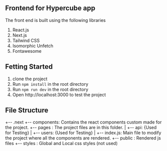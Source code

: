 ## Frontend for Hypercube app
The front end is built using the following libraries
1. React.js
2. Next.js
3. Tailwind CSS
4. Isomorphic Unfetch
5. Fontawesome

## Fetting Started

1. clone the project
2. Run `npm install` in the root directory
3. Run `npm run dev` in the root directory
4. Open http://localhost:3000 to test the project

## File Structure

+-- .next
+-- components: Contains the react components custom made for the project.
+-- pages : The project files are in this folder.
|   +-- api: {Used for Testing}
|   +-- users: {Used for Testing}
|   +-- index.js: Main file to modify the project where all the components are rendered.
+-- public : Rendered js files
+-- styles : Global and Local css styles (not used)